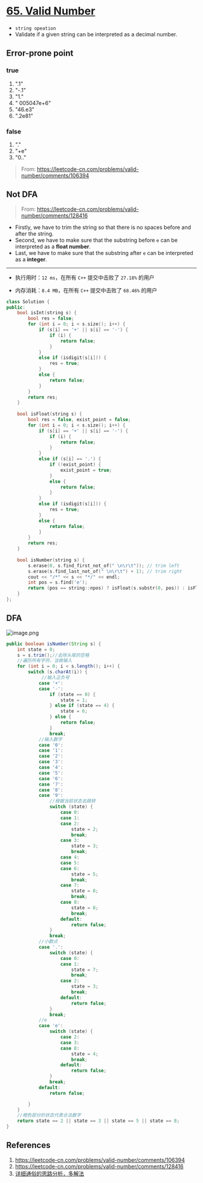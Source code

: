 # [65. Valid Number](https://leetcode-cn.com/problems/valid-number/)

- `string opeation` 
- Validate if a given string can be interpreted as a decimal number. 

## Error-prone point

### true
1. ".1"
2. "-.1"
3. "1."
4. " 005047e+6"
5. "46.e3"
6. ".2e81"

### false

1. "."
2. "+e"
3. "0.."

> From: https://leetcode-cn.com/problems/valid-number/comments/106394

## Not DFA

> From: https://leetcode-cn.com/problems/valid-number/comments/128416

- Firstly, we have to trim the string so that there is no spaces before and after the string.
- Second, we have to make sure that the substring before `e` can be interpreted as a **float number**. 
- Last, we have to make sure that the substring after `e` can be interpreted as a **integer**. 

---

- 执行用时：`12 ms`，在所有 `C++` 提交中击败了 `27.18%` 的用户

- 内存消耗：`8.4 MB`，在所有 `C++` 提交中击败了 `68.46%` 的用户

```c++
class Solution {
public: 
    bool isInt(string s) {
        bool res = false;
        for (int i = 0; i < s.size(); i++) {
            if (s[i] == '+' || s[i] == '-') {
                if (i) {
                    return false;                    
                }
            }
            else if (isdigit(s[i])) {
                res = true;
            }
            else {
                return false;
            }
        }
        return res;
    }
    
    bool isFloat(string s) {
        bool res = false, exist_point = false;
        for (int i = 0; i < s.size(); i++) {
            if (s[i] == '+' || s[i] == '-') {
                if (i) {
                    return false;                    
                }
            }
            else if (s[i] == '.') {
                if (!exist_point) {
                    exist_point = true;
                }
                else {
                    return false;
                }
            }
            else if (isdigit(s[i])) {
                res = true;
            }
            else {
                return false;
            }
        }
        return res;
    }
    
    bool isNumber(string s) {
        s.erase(0, s.find_first_not_of(" \n\r\t")); // trim left
        s.erase(s.find_last_not_of(" \n\r\t") + 1); // trim right
        cout << "/*" << s << "*/" << endl;
        int pos = s.find('e');
        return (pos == string::npos) ? isFloat(s.substr(0, pos)) : isFloat(s.substr(0, pos)) && isInt(s.substr(pos + 1));
    }
};
```

## DFA

![image.png](https://pic.leetcode-cn.com/76e2e607a9a9ea2f10b21da715ac09ea7a3c7ca6a571e75b0fab71deb204bef4-image.png)

```java
public boolean isNumber(String s) {
    int state = 0; 
    s = s.trim();//去除头尾的空格
    //遍历所有字符，当做输入
    for (int i = 0; i < s.length(); i++) {
        switch (s.charAt(i)) {
             //输入正负号
            case '+':
            case '-':
                if (state == 0) {
                    state = 1;
                } else if (state == 4) {
                    state = 6;
                } else {
                    return false;
                }
                break;
            //输入数字
            case '0':
            case '1':
            case '2':
            case '3':
            case '4':
            case '5':
            case '6':
            case '7':
            case '8':
            case '9':
                //根据当前状态去跳转
                switch (state) {
                    case 0:
                    case 1:
                    case 2:
                        state = 2;
                        break;
                    case 3:
                        state = 3;
                        break;
                    case 4:
                    case 5:
                    case 6:
                        state = 5;
                        break;
                    case 7:
                        state = 8;
                        break;
                    case 8:
                        state = 8;
                        break;
                    default:
                        return false;
                }
                break;
            //小数点
            case '.':
                switch (state) {
                    case 0:
                    case 1:
                        state = 7;
                        break;
                    case 2:
                        state = 3;
                        break;
                    default:
                        return false;
                }
                break;
            //e
            case 'e':
                switch (state) {
                    case 2:
                    case 3:
                    case 8:
                        state = 4;
                        break;
                    default:
                        return false;
                }
                break;
            default:
                return false;

        }
    }
    //橙色部分的状态代表合法数字
    return state == 2 || state == 3 || state == 5 || state == 8;
}
```

## References

1. https://leetcode-cn.com/problems/valid-number/comments/106394
2. https://leetcode-cn.com/problems/valid-number/comments/128416
3. [详细通俗的思路分析，多解法](https://leetcode-cn.com/problems/valid-number/solution/xiang-xi-tong-su-de-si-lu-fen-xi-duo-jie-fa-by-1-4/)

